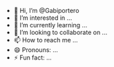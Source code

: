 - 👋 Hi, I’m @Gabiportero
- 👀 I’m interested in ...
- 🌱 I’m currently learning ...
- 💞️ I’m looking to collaborate on ...
- 📫 How to reach me ...
- 😄 Pronouns: ...
- ⚡ Fun fact: ...

<!---
Gabiportero/Gabiportero is a ✨ special ✨ repository because its `README.md` (this file) appears on your GitHub profile.
You can click the Preview link to take a look at your changes.
--->
